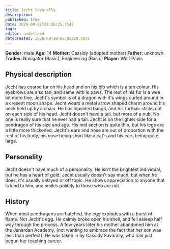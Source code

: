 ```yaml
---
title: Jecht Savarally
description: 
published: true
date: 2020-09-22T21:26:25.714Z
tags: 
editor: undefined
dateCreated: 2020-09-19T00:02:10.087Z
---
```


**Gender:** male
**Age:** 14
**Mother:** Cassidy (adopted mother)
**Father:** unknown
**Trades:** Navigator (Basic), Engineering (Basic)
**Player:** Wolf Paws

## Physical description

Jecht has coarse fur on his head and on his bib which is a tan colour. His eyebrows are also tan, and same with is paws. The rest of his fur is a wee bit more fine. Jecht's symbol is of a dragon with it's wings curled around in a cresent moon shape. Jecht wears a metal arrow shaped charm around his neck held up by a chain. He has lopsided bangs, and his fur/hair sticks out on each side of his head. Jecht doesn't have a tail, but more of a nub. No one is really sure that he ever had a tail. Jecht is on the lighter side for a pendragon of his size and age. His mid section is quite thin, but his legs are a little more thickened. Jecht's ears and nose are out of proportion with the rest of his body, his nose being short like a cat's and his ears being quite large.

## Personality

Jecht doesn't have much of a personality. He isn't the brightest individual, but he has a heart of gold. Jecht usually doesn't say much, but when he does, it's usually delayed or off topic. He shows appreciation to anyone that is kind to him, and smiles politely to those who are not.

## History

When most pendragons are hatched, the egg explodes with a burst of flame. Not Jecht's egg. He calmly broke open his shell, and fell asleep half way through the process. A few years later his mother abandoned him at the Janardan Academy, (not wanting to embrace the fact that her son was less than perfect). He was taken in by Cassidy Savarally, who had just begun her teaching career.